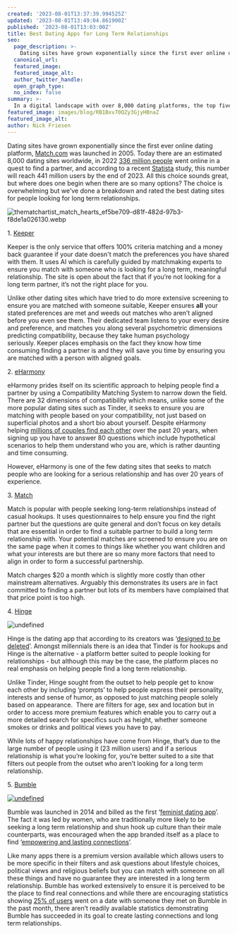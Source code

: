 ```yaml
---
created: '2023-08-01T13:37:39.994525Z'
updated: '2023-08-01T13:49:04.861900Z'
published: '2023-08-01T13:03:00Z'
title: Best Dating Apps for Long Term Relationships
seo:
  page_description: >-
    Dating sites have grown exponentially since the first ever online dating platform, Match.com was launched in 2005. Today there are an estima
  canonical_url:
  featured_image:
  featured_image_alt:
  author_twitter_handle:
  open_graph_type:
  no_index: false
summary: >-
  In a digital landscape with over 8,000 dating platforms, the top five geared towards long-term relationships include Keeper, eHarmony, Match, Hinge, and Bumble are the top five online dating platforms designed for those seeking long-term relationships, each offering unique features from 100% criteria matching to detailed user filtering.
featured_image: images/blog/RB1Bxv70QZy3GjyHBnaZ
featured_image_alt:
author: Nick Friesen
---
```


<p dir="ltr">Dating sites have grown exponentially since the first ever online dating platform,&nbsp;<a data-saferedirecturl="https://www.google.com/url?q=http://match.com/&amp;source=gmail&amp;ust=1690981361804000&amp;usg=AOvVaw3crTeLsN3obbnp9_fqN3aw" target="_blank" rel="noopener noreferrer" href="http://match.com/">Match.com</a>&nbsp;was launched in 2005.&nbsp;Today&nbsp;there are an estimated 8,000 dating sites worldwide, in 2022&nbsp;<a data-saferedirecturl="https://www.google.com/url?q=https://www.statista.com/topics/7443/online-dating/%23:~:text%3DIn%25202022%252C%2520there%2520were%2520over,no%2520signs%2520of%2520slowing%2520down.&amp;source=gmail&amp;ust=1690981361804000&amp;usg=AOvVaw3mIp6MLBIlou_F7tpsy0RM" target="_blank" href="https://www.statista.com/topics/7443/online-dating/#:~:text=In%202022%2C%20there%20were%20over,no%20signs%20of%20slowing%20down." rel="noopener noreferrer"><span style="text-decoration: underline;">336 million people</span></a>&nbsp;went online in a quest to find a partner, and according to a recent&nbsp;<a data-saferedirecturl="https://www.google.com/url?q=https://www.statista.com/chart/24165/online-dating-penetration-rate-revenue-selected-countries/&amp;source=gmail&amp;ust=1690981361804000&amp;usg=AOvVaw1tyPQ8_7A_f9aDnxb6U3ke" target="_blank" href="https://www.statista.com/chart/24165/online-dating-penetration-rate-revenue-selected-countries/" rel="noopener noreferrer"><span style="text-decoration: underline;">Statista</span></a>&nbsp;study, this number will reach 441 million users by the end of 2023. All this choice sounds great, but where does one begin when there are so many options? The choice is overwhelming but we&rsquo;ve done a breakdown and rated the best dating sites for people looking for long term relationships.</p>
<div></div>
<div><img src="https://cdn.buttercms.com/1vKbOlvSySbRECGox0q7" alt="thematchartist_match_hearts_ef5be709-d81f-482d-97b3-f8de1a026130.webp"></div>
<p dir="ltr">1.&nbsp;<a data-saferedirecturl="https://www.google.com/url?q=https://keeper.ai/&amp;source=gmail&amp;ust=1690981361804000&amp;usg=AOvVaw34HooN0aCMbaH8kKtcyxlt" target="_blank" rel="noopener noreferrer" href="https://keeper.ai/"><span style="text-decoration: underline;">Keeper</span></a></p>
<div>
<div></div>
</div>
<p dir="ltr">Keeper&nbsp;is the only service that offers 100% criteria matching and a money back guarantee if your date doesn't match the preferences you have shared with them. It uses AI which is carefully guided by matchmaking experts to ensure you match with someone who is looking for a long term, meaningful relationship. The site is open about the fact that if you&rsquo;re not looking for a long term partner, it&rsquo;s not the right place for you.</p>
<div>
<div></div>
</div>
<p dir="ltr">Unlike other dating sites which have tried to do more extensive screening to ensure you are matched with someone suitable,&nbsp;Keeper&nbsp;ensures&nbsp;<strong>all</strong>&nbsp;your stated preferences are met and weeds out matches who aren&rsquo;t aligned before you even see them. Their dedicated team listens to your every desire and preference, and matches you along several psychometric dimensions predicting compatibility, because they take human psychology seriously.&nbsp;Keeper&nbsp;places emphasis on the fact they know how time consuming finding a partner is and they will save you time by ensuring you are matched with a person with aligned goals.&nbsp;</p>
<div dir="ltr">
<div></div>
</div>
<p></p>
<div>
<div>
<div></div>
</div>
<p dir="ltr">2.&nbsp;<a data-saferedirecturl="https://www.google.com/url?q=https://www.eharmony.com/&amp;source=gmail&amp;ust=1690981361804000&amp;usg=AOvVaw2eTnixjz2pmUloHi4J7NRS" target="_blank" href="https://www.eharmony.com/" rel="noopener">eHarmony</a></p>
<div>
<div></div>
</div>
<p dir="ltr">eHarmony&nbsp;prides itself on its scientific approach to helping people find a partner by using a Compatibility Matching System to narrow down the field. There are 32 dimensions of compatibility which means, unlike some of the more popular dating sites such as Tinder, it seeks to ensure you are matching with people based on your compatibility, not just based on superficial photos and a short bio about yourself. Despite eHarmony helping&nbsp;<a data-saferedirecturl="https://www.google.com/url?q=https://www.eharmony.co.uk/&amp;source=gmail&amp;ust=1690981361804000&amp;usg=AOvVaw2tnMpwB4tulEfZ7K1hoZ9d" target="_blank" rel="noopener noreferrer" href="https://www.eharmony.co.uk/"><span style="text-decoration: underline;">millions of couples find each other</span></a>&nbsp;over the past 20 years, when signing up you have to answer 80 questions which include hypothetical scenarios to help them understand who you are, which is rather daunting and time consuming.&nbsp;</p>
<div>
<div></div>
</div>
<p dir="ltr">However, eHarmony is one of the few dating sites that seeks to match people who are looking for a serious relationship and has over 20 years of experience.</p>
</div>
<div></div>
<div></div>
<p dir="ltr">3.&nbsp;<a data-saferedirecturl="https://www.google.com/url?q=https://www.match.com/&amp;source=gmail&amp;ust=1690981361804000&amp;usg=AOvVaw0XOxXw-QclNVFC4ayttd1Q" target="_blank" href="https://www.match.com/" rel="noopener">Match</a></p>
<div></div>
<p dir="ltr">Match&nbsp;is popular with people seeking long-term relationships instead of casual hookups. It uses questionnaires to help ensure you find the right partner but the questions are quite general and don&rsquo;t focus on key details that are essential in order to find a suitable partner to build a long term relationship with. Your potential matches are screened to ensure you are on the same page when it comes to things like whether you want children and what your interests are but there are so many more factors that need to align in order to form a successful partnership.</p>
<div></div>
<p dir="ltr">Match charges $20 a month which is slightly more costly than other mainstream alternatives. Arguably this demonstrates its users are in fact committed to finding a partner but lots of its members have complained that that price point is too high.</p>
<div></div>
<div></div>
<div></div>
<div>
<div>
<div></div>
</div>
<p dir="ltr">4.&nbsp;<a data-saferedirecturl="https://www.google.com/url?q=https://hinge.co/en-gb&amp;source=gmail&amp;ust=1690981361804000&amp;usg=AOvVaw1sMKrO9RwUVnh-msh9_SE2" target="_blank" href="https://hinge.co/en-gb" rel="noopener">Hinge</a></p>
<p dir="ltr"><img src="https://cdn.buttercms.com/ow9EzNZuRaaTVE1NVvs3" alt="undefined"></p>
<div>
<div></div>
</div>
<p dir="ltr">Hinge&nbsp;is the dating app that according to its creators was &lsquo;<a data-saferedirecturl="https://www.google.com/url?q=https://hinge.co/en-gb&amp;source=gmail&amp;ust=1690981361804000&amp;usg=AOvVaw1sMKrO9RwUVnh-msh9_SE2" target="_blank" rel="noopener noreferrer" href="https://hinge.co/en-gb"><span style="text-decoration: underline;">designed to be deleted</span></a>&rsquo;. Amongst millennials there is an idea that Tinder is for hookups and Hinge is the alternative - a platform better suited to people looking for relationships - but although this may be the case, the platform places no real emphasis on helping people find a long term relationship.&nbsp;</p>
<div>
<div></div>
</div>
<p dir="ltr">Unlike Tinder, Hinge sought from the outset to help people get to know each other by including &lsquo;prompts&rsquo; to help people express their personality, interests and sense of humor, as opposed to just matching people solely based on appearance.&nbsp; There are filters for age, sex and location but in order to access more premium features which enable you to carry out a more detailed search for specifics such as height, whether someone smokes or drinks and political views you have to pay.&nbsp;</p>
<div>
<div></div>
</div>
<p dir="ltr">While lots of happy relationships have come from Hinge, that&rsquo;s due to the large number of people using it (23 million users) and if a serious relationship is what you&rsquo;re looking for, you&rsquo;re better suited to a site that filters out people from the outset who aren&rsquo;t looking for a long term relationship.</p>
<div>
<div></div>
</div>
</div>
<div dir="ltr"></div>
<div>
<div>
<div></div>
</div>
<p dir="ltr">5.&nbsp;<a data-saferedirecturl="https://www.google.com/url?q=https://www.google.com/search?client%3Dsafari%26rls%3Den%26q%3Dbumble%26ie%3DUTF-8%26oe%3DUTF-8&amp;source=gmail&amp;ust=1690981361804000&amp;usg=AOvVaw3LrEkgIgLgsyerUiaIzkh7" target="_blank" rel="noopener noreferrer" href="https://www.google.com/search?client=safari&amp;rls=en&amp;q=bumble&amp;ie=UTF-8&amp;oe=UTF-8"><span style="text-decoration: underline;">Bumble</span></a></p>
<p dir="ltr"><span style="text-decoration: underline;"><img src="https://cdn.buttercms.com/V4NW359aQlWHk1Nv8Vyj" alt="undefined"></span></p>
<div>
<div></div>
</div>
<p dir="ltr">Bumble was launched in 2014 and billed as the first &lsquo;<a data-saferedirecturl="https://www.google.com/url?q=https://www.nytimes.com/2017/03/18/fashion/bumble-feminist-dating-app-whitney-wolfe.html&amp;source=gmail&amp;ust=1690981361804000&amp;usg=AOvVaw2na9rnwiY7kZZJTmMGYjMk" target="_blank" rel="noopener noreferrer" href="https://www.nytimes.com/2017/03/18/fashion/bumble-feminist-dating-app-whitney-wolfe.html"><span style="text-decoration: underline;">feminist dating app</span></a>&rsquo;. The fact it was led by women, who are traditionally more likely to be seeking a long term relationship and shun hook up culture than their male counterparts, was encouraged when the app branded itself as a place to find &lsquo;<a data-saferedirecturl="https://www.google.com/url?q=https://mashable.com/article/bumble-dating-user-survey-2018%238N1OTdcO4qqL&amp;source=gmail&amp;ust=1690981361804000&amp;usg=AOvVaw2GOlr-sNO1OMp_hDkam7qe" target="_blank" rel="noopener noreferrer" href="https://mashable.com/article/bumble-dating-user-survey-2018#8N1OTdcO4qqL"><span style="text-decoration: underline;">empowering and lasting connections</span></a>&rsquo;.</p>
<div>
<div></div>
</div>
<p dir="ltr">Like many apps there is a premium version available which allows users to be more specific in their filters and ask questions about lifestyle choices, political views and religious beliefs but you can match with someone on all these things and have no guarantee they are interested in a long term relationship. Bumble has worked extensively to ensure it is perceived to be the place to find real connections and while there are encouraging statistics showing&nbsp;<a data-saferedirecturl="https://www.google.com/url?q=https://mashable.com/article/bumble-dating-user-survey-2018%238N1OTdcO4qqL&amp;source=gmail&amp;ust=1690981361804000&amp;usg=AOvVaw2GOlr-sNO1OMp_hDkam7qe" target="_blank" rel="noopener noreferrer" href="https://mashable.com/article/bumble-dating-user-survey-2018#8N1OTdcO4qqL"><span style="text-decoration: underline;">25% of users</span></a>&nbsp;went on a date with someone they met on Bumble in the past month, there aren&rsquo;t readily available statistics demonstrating Bumble has succeeded in its goal to create lasting connections and long term relationships.&nbsp;</p>
</div>
